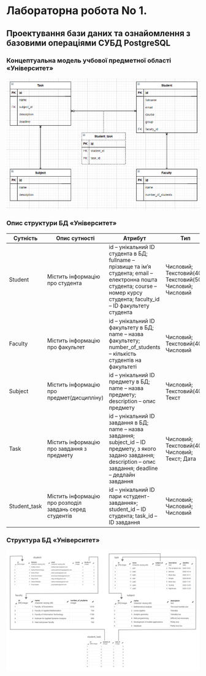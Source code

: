 # Лабораторна робота No 1.
## Проектування бази даних та ознайомлення з базовими операціями СУБД PostgreSQL
### Концептуальна модель учбової предметної області «Університет»

![ER-diagram](er-diagram.png)

### Опис структури БД «Університет»

Сутність | Опис сутності | Атрибут | Тип
------------ | ------------- | ------------- | -------------
Student | Містить інформацію про студента | id – унікальний ID студента в БД; fullname – прізвище та ім’я студента; email – електронна пошта студента; course – номер курсу студента; faculty_id – ID факультету студента | Числовий; Текстовий(40); Текстовий(50); Числовий; Числовий
Faculty | Містить інформацію про факультет | id – унікальний ID факультету в БД; name – назва факультету; number_of_students – кількість студентів на факультеті | Числовий; Текстовий(40); Числовий
Subject | Містить інформацію про предмет(дисципліну)| id – унікальний ID предмету в БД; name – назва предмету; description – опис предмету | Числовий; Текстовий(40); Текст
Task | Містить інформацію про завдання з предмету | id – унікальний ID завдання в БД; name – назва завдання; subject_id – ID предмету, з якого задано завдання; description – опис завдання; deadline – дедлайн завдання | Числовий; Текстовий(40); Числовий; Текст; Дата
Student_task | Містить інформацію про розподіл завдань серед студентів | id – унікальний ID пари «студент-завдання»; student_id – ID студента; task_id – ID завдання |  Числовий; Числовий; Числовий

### Структура БД «Університет»

![ER-diagram](relations.png)
